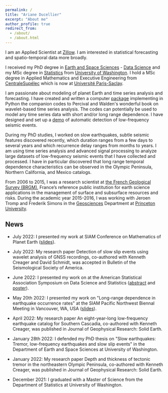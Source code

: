 ```yaml
---
permalink: /
title: "Ariane Ducellier"
excerpt: "About me"
author_profile: true
redirect_from: 
  - /about/
  - /about.html
---
```


I am an Applied Scientist at [Zillow](https://www.zillowgroup.com). I am interested in statistical forecasting and spatio-temporal data more broadly.

I received my PhD degree in [Earth and Space Sciences](https://www.ess.washington.edu) - [Data Science](https://escience.washington.edu/education/phd/data-science-graduate-option/) and my MSc degree in [Statistics](https://stat.uw.edu) from [University of Washington](https://www.washington.edu). I hold a MSc degree in Applied Mathematics and Executive Engineering from [CentraleSupélec](https://www.centralesupelec.fr/en) which is now at [Université Paris-Saclay](https://www.universite-paris-saclay.fr/en).

I am passionate about modeling of planet Earth and time series analysis and forecasting. I have created and written a computer [package](https://github.com/ArianeDucellier/wmtsa) implementing in Python the companion codes to Percival and Walden's wonderful book on wavelet-based time series analysis. The codes can potentially be used to model any time series data with short and/or long range dependence. I have designed and set up a [demo](https://github.com/seismocodes/lfelib) of automatic detection of low-frequency seismic events.

During my PhD studies, I worked on slow earthquakes, subtle seismic features discovered recently, which duration ranges from a few days to several years and which recurrence delay ranges from months to years. I am using time series analysis and advanced signal processing to analyze large datasets of low-frequency seismic events that I have collected and processed. I have in particular discovered that long range temporal dependence characteristics can be observed in the Olympic Peninsula, Northern California, and Mexico catalogs.

From 2006 to 2015, I was a research scientist at [the French Geological Survey (BRGM)](https://www.brgm.fr/en), France’s reference public institution for earth science applications in the management of surface and subsurface resources and risks. During the academic year 2015-2016, I was working with Jeroen Tromp and Frederik Simons in the [Geosciences](https://geosciences.princeton.edu) Department at [Princeton University](https://www.princeton.edu).

## News

- July 2022: I presented my work at SIAM Conference on Mathematics of Planet Earth ([slides](https://github.com/ArianeDucellier/arianeducellier.github.io/blob/master/files/Ducellier_SIAM_MPE_2022.pdf)).

- July 2022: My research paper Detection of slow slip events using wavelet analysis of GNSS recordings, co-authored with Kenneth Creager and David Schmidt, was accepted in Bulletin of the Seismological Society of America.

- June 2022: I presented my work on at the American Statistical Association Symposium on Data Science and Statistics ([abstract](https://github.com/ArianeDucellier/arianeducellier.github.io/blob/master/files/Ducellier_SDSS_2022_abstract.pdf) and [poster](https://github.com/ArianeDucellier/arianeducellier.github.io/blob/master/files/Ducellier_SDSS_2022_poster.pdf)).

- May 20th 2022: I presented my work on "Long-range dependence in earthquake occurrence rates" at the SIAM Pacific Northwest Biennal Meeting in Vancouver, WA, USA ([slides](https://github.com/ArianeDucellier/arianeducellier.github.io/blob/master/files/Ducellier_SIAM_PNW_2022.pdf)). 

- April 2022: My research paper An eight-year-long low-frequency earthquake catalog for Southern Cascadia, co-authored with Kenneth Creager, was published in Journal of Geophysical Research: Solid Earth.

- January 28th 2022: I defended my PhD thesis on "Slow earthquakes: Tremor, low-frequency earthquakes and slow slip events" in the Department of Earth and Space Sciences at University of Washington.

- January 2022: My research paper Depth and thickness of tectonic tremor in the northeastern Olympic Peninsula, co-authored with Kenneth Creager, was published in Journal of Geophysical Research: Solid Earth.

- December 2021: I graduated with a Master of Science from the Department of  Statistics at University of Washington.

